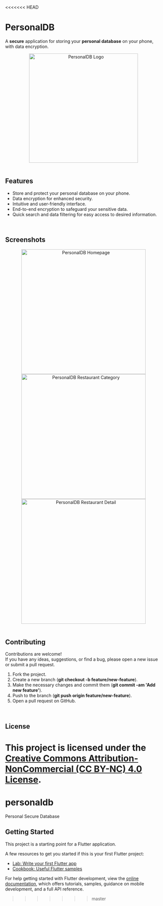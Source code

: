 <<<<<<< HEAD
# PersonalDB

A **secure** application for storing your **personal database** on your phone, with data encryption.

<div align="center">
  <img src="screenshots/logo.jpg" alt="PersonalDB Logo" width="350">
</div>

<br/>

## Features

- Store and protect your personal database on your phone.
- Data encryption for enhanced security.
- Intuitive and user-friendly interface.
- End-to-end encryption to safeguard your sensitive data.
- Quick search and data filtering for easy access to desired information.

<br/>

## Screenshots
<div align="center">
  <img src="screenshots/homepage.png" alt="PersonalDB Homepage" width="400">
</div>

<div align="center">
  <img src="screenshots/restaurant_category.png" alt="PersonalDB Restaurant Category" width="400">
  <img src="screenshots/restaurant_detail.png" alt="PersonalDB Restaurant Detail" width="400">
</div>

<br/>

## Contributing
Contributions are welcome! <br/>
If you have any ideas, suggestions, or find a bug, please open a new issue or submit a pull request.

1. Fork the project.
2. Create a new branch (**git checkout -b feature/new-feature**).
3. Make the necessary changes and commit them (**git commit -am 'Add new feature'**).
4. Push to the branch (**git push origin feature/new-feature**).
5. Open a pull request on GitHub.

<br/>

## License
This project is licensed under the [Creative Commons Attribution-NonCommercial (CC BY-NC) 4.0 License](https://creativecommons.org/licenses/by-nc/4.0/).
=======
# personaldb

Personal Secure Database

## Getting Started

This project is a starting point for a Flutter application.

A few resources to get you started if this is your first Flutter project:

- [Lab: Write your first Flutter app](https://docs.flutter.dev/get-started/codelab)
- [Cookbook: Useful Flutter samples](https://docs.flutter.dev/cookbook)

For help getting started with Flutter development, view the
[online documentation](https://docs.flutter.dev/), which offers tutorials,
samples, guidance on mobile development, and a full API reference.
>>>>>>> master
